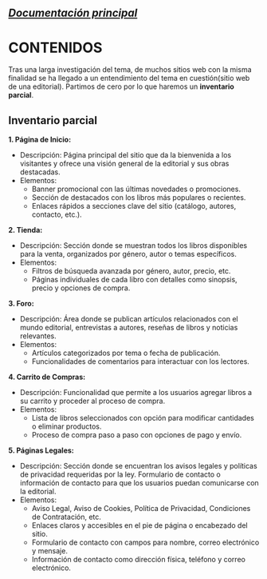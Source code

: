 _[Documentación principal](/Documentacion.md)_
--- 

# CONTENIDOS

Tras una larga investigación del tema, de muchos sitios web con la misma finalidad se ha llegado a un entendimiento del tema en cuestión(sitio web de una editorial). Partimos de cero por lo que haremos un **inventario parcial**.

## Inventario parcial

**1. Página de Inicio:**
- Descripción: Página principal del sitio que da la bienvenida a los visitantes y ofrece una visión general de la editorial y sus obras destacadas.
- Elementos:
  - Banner promocional con las últimas novedades o promociones.
  - Sección de destacados con los libros más populares o recientes.
  - Enlaces rápidos a secciones clave del sitio (catálogo, autores, contacto, etc.).

**2. Tienda:**
- Descripción: Sección donde se muestran todos los libros disponibles para la venta, organizados por género, autor o temas específicos.
- Elementos:
  - Filtros de búsqueda avanzada por género, autor, precio, etc.
  - Páginas individuales de cada libro con detalles como sinopsis, precio y opciones de compra.

**3. Foro:**
- Descripción: Área donde se publican artículos relacionados con el mundo editorial, entrevistas a autores, reseñas de libros y noticias relevantes.
- Elementos:
  - Artículos categorizados por tema o fecha de publicación.
  - Funcionalidades de comentarios para interactuar con los lectores.

**4. Carrito de Compras:**
- Descripción: Funcionalidad que permite a los usuarios agregar libros a su carrito y proceder al proceso de compra.
- Elementos:
  - Lista de libros seleccionados con opción para modificar cantidades o eliminar productos.
  - Proceso de compra paso a paso con opciones de pago y envío.

**5. Páginas Legales:**
- Descripción: Sección donde se encuentran los avisos legales y políticas de privacidad requeridas por la ley. Formulario de contacto o información de contacto para que los usuarios puedan comunicarse con la editorial.
- Elementos:
  - Aviso Legal, Aviso de Cookies, Política de Privacidad, Condiciones de Contratación, etc.
  - Enlaces claros y accesibles en el pie de página o encabezado del sitio.
  - Formulario de contacto con campos para nombre, correo electrónico y mensaje.
  - Información de contacto como dirección física, teléfono y correo electrónico.
